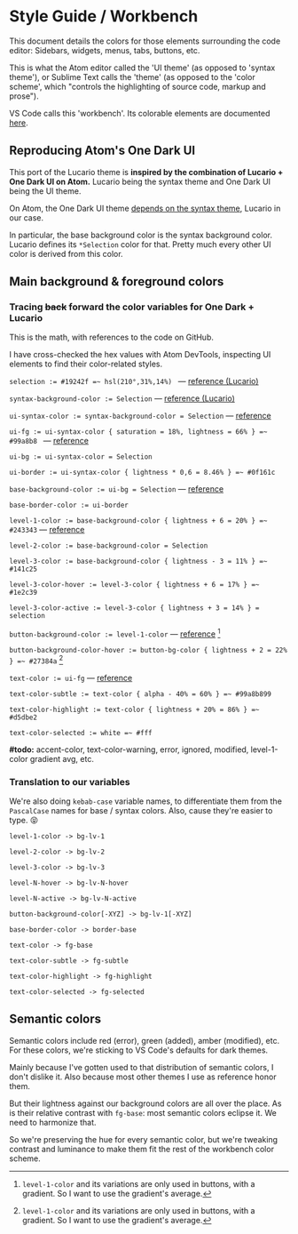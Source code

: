# Style Guide / Workbench

This document details the colors for those elements surrounding the code editor: Sidebars, widgets, menus, tabs, buttons, etc.

This is what the Atom editor called the 'UI theme' (as opposed to 'syntax theme'), or Sublime Text calls the 'theme' (as opposed to the 'color scheme', which "controls the highlighting of source code, markup and prose").

VS Code calls this 'workbench'. Its colorable elements are documented [here](https://code.visualstudio.com/api/references/theme-color).

## Reproducing Atom's One Dark UI

This port of the Lucario theme is **inspired by the combination of Lucario + One Dark UI on Atom.** Lucario being the syntax theme and One Dark UI being the UI theme.

On Atom, the One Dark UI theme [depends on the syntax theme](https://github.com/atom/atom/tree/master/packages/one-dark-ui#faq), Lucario in our case.

In particular, the base background color is the syntax background color. Lucario defines its `*Selection` color for that. Pretty much every other UI color is derived from this color.

## Main background & foreground colors

### Tracing ~~back~~ forward the color variables for One Dark + Lucario

This is the math, with references to the code on GitHub.

I have cross-checked the hex values with Atom DevTools, inspecting UI elements to find their color-related styles.

`selection := #19242f =~ hsl(210°,31%,14%) ` — [reference (Lucario)](https://github.com/raphamorim/lucario/blob/6708a94a233f7d951e04ce5c33942b27accd8bbe/styles/colors.less#L3)

`syntax-background-color := Selection` — [reference (Lucario)](https://github.com/raphamorim/lucario/blob/6708a94a233f7d951e04ce5c33942b27accd8bbe/styles/syntax-variables.less)

`ui-syntax-color := syntax-background-color = Selection` — [reference](https://github.com/atom/atom/blob/17a31e3a3729070768f31bbce7ce9bcc09f5a2b8/packages/one-dark-ui/styles/ui-variables-custom.less#L7)

`ui-fg := ui-syntax-color { saturation = 18%, lightness = 66% } =~ #99a8b8 ` — [reference](https://github.com/atom/atom/blob/17a31e3a3729070768f31bbce7ce9bcc09f5a2b8/packages/one-dark-ui/styles/ui-variables-custom.less#L37)

`ui-bg := ui-syntax-color = Selection`

`ui-border := ui-syntax-color { lightness * 0,6 = 8.46% } =~ #0f161c`

`base-background-color := ui-bg = Selection` — [reference](https://github.com/atom/atom/blob/4a8321eadb2422aec2592c4084af203325428755/packages/one-dark-ui/styles/ui-variables.less#L38)

`base-border-color := ui-border`

`level-1-color := base-background-color { lightness + 6 = 20% } =~ #243343` — [reference](https://github.com/atom/atom/blob/17a31e3a3729070768f31bbce7ce9bcc09f5a2b8/packages/one-dark-ui/styles/ui-variables-custom.less#L61)

`level-2-color := base-background-color = Selection`

`level-3-color := base-background-color { lightness - 3 = 11% } =~ #141c25`

`level-3-color-hover := level-3-color { lightness + 6 = 17% } =~ #1e2c39`

`level-3-color-active := level-3-color { lightness + 3 = 14% } = selection`

`button-background-color := level-1-color` — [reference](https://github.com/atom/atom/blob/4a8321eadb2422aec2592c4084af203325428755/packages/one-dark-ui/styles/ui-variables.less#L61) [^1]

`button-background-color-hover := button-bg-color { lightness + 2 = 22% } =~ #27384a` [^1]

`text-color := ui-fg` — [reference](https://github.com/atom/atom/blob/4a8321eadb2422aec2592c4084af203325428755/packages/one-dark-ui/styles/ui-variables.less#L14)

`text-color-subtle := text-color { alpha - 40% = 60% } =~ #99a8b899`

`text-color-highlight := text-color { lightness + 20% = 86% } =~ #d5dbe2`

`text-color-selected := white =~ #fff`

**#todo:** accent-color, text-color-warning, error, ignored, modified, level-1-color gradient avg, etc.

[^1]: `level-1-color` and its variations are only used in buttons, with a gradient. So I want to use the gradient's average.

### Translation to our variables

We're also doing `kebab-case` variable names, to differentiate them from the `PascalCase` names for base / syntax colors. Also, cause they're easier to type. 😝

`level-1-color -> bg-lv-1`

`level-2-color -> bg-lv-2`

`level-3-color -> bg-lv-3`

`level-N-hover -> bg-lv-N-hover`

`level-N-active -> bg-lv-N-active`

`button-background-color[-XYZ] -> bg-lv-1[-XYZ]`

`base-border-color -> border-base`

`text-color -> fg-base`

`text-color-subtle -> fg-subtle`

`text-color-highlight -> fg-highlight`

`text-color-selected -> fg-selected`

## Semantic colors

Semantic colors include red (error), green (added), amber (modified), etc. For these colors, we're sticking to VS Code's defaults for dark themes.

Mainly because I've gotten used to that distribution of semantic colors, I don't dislike it. Also because most other themes I use as reference honor them.

But their lightness against our background colors are all over the place. As is their relative contrast with `fg-base`: most semantic colors eclipse it. We need to harmonize that.

So we're preserving the hue for every semantic color, but we're tweaking contrast and luminance to make them fit the rest of the workbench color scheme.
